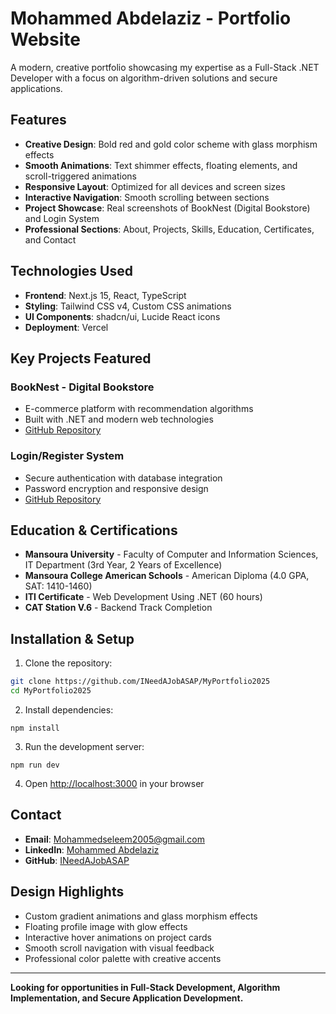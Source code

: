 # Mohammed Abdelaziz - Portfolio Website

A modern, creative portfolio showcasing my expertise as a Full-Stack .NET Developer with a focus on algorithm-driven solutions and secure applications.

## Features

- **Creative Design**: Bold red and gold color scheme with glass morphism effects
- **Smooth Animations**: Text shimmer effects, floating elements, and scroll-triggered animations
- **Responsive Layout**: Optimized for all devices and screen sizes
- **Interactive Navigation**: Smooth scrolling between sections
- **Project Showcase**: Real screenshots of BookNest (Digital Bookstore) and Login System
- **Professional Sections**: About, Projects, Skills, Education, Certificates, and Contact

## Technologies Used

- **Frontend**: Next.js 15, React, TypeScript
- **Styling**: Tailwind CSS v4, Custom CSS animations
- **UI Components**: shadcn/ui, Lucide React icons
- **Deployment**: Vercel

## Key Projects Featured

### BookNest - Digital Bookstore
- E-commerce platform with recommendation algorithms
- Built with .NET and modern web technologies
- [GitHub Repository](https://github.com/INeedAJobASAP/Book-Nest)

### Login/Register System
- Secure authentication with database integration
- Password encryption and responsive design
- [GitHub Repository](https://github.com/INeedAJobASAP/LoginRegisterSystem)

## Education & Certifications

- **Mansoura University** - Faculty of Computer and Information Sciences, IT Department (3rd Year, 2 Years of Excellence)
- **Mansoura College American Schools** - American Diploma (4.0 GPA, SAT: 1410-1460)
- **ITI Certificate** - Web Development Using .NET (60 hours)
- **CAT Station V.6** - Backend Track Completion

## Installation & Setup

1. Clone the repository:
```bash
git clone https://github.com/INeedAJobASAP/MyPortfolio2025
cd MyPortfolio2025
```

2. Install dependencies:


```shellscript
npm install
```

3. Run the development server:


```shellscript
npm run dev
```

4. Open [http://localhost:3000](http://localhost:3000) in your browser


## Contact

- **Email**: [Mohammedseleem2005@gmail.com](mailto:Mohammedseleem2005@gmail.com)
- **LinkedIn**: [Mohammed Abdelaziz](https://www.linkedin.com/in/mohammed-ahmed2005)
- **GitHub**: [INeedAJobASAP](https://github.com/INeedAJobASAP)


## Design Highlights

- Custom gradient animations and glass morphism effects
- Floating profile image with glow effects
- Interactive hover animations on project cards
- Smooth scroll navigation with visual feedback
- Professional color palette with creative accents


---

**Looking for opportunities in Full-Stack Development, Algorithm Implementation, and Secure Application Development.**
